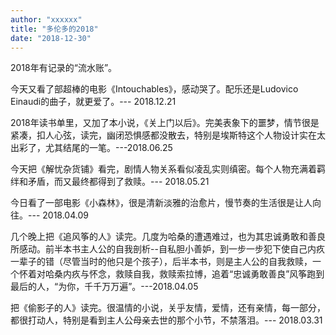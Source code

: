 ```yaml
---
author: "xxxxxx"
title: "多伦多的2018"
date: "2018-12-30"
---
```


2018年有记录的“流水账”。

今天又看了部超棒的电影《Intouchables》，感动哭了。配乐还是Ludovico Einaudi的曲子，就更爱了。--- 2018.12.21

2018年读书单里，又加了本小说，《关上门以后》。完美表象下的噩梦，情节很是紧凑，扣人心弦，读完，幽闭恐惧感都没散去，特别是埃斯特这个人物设计实在太出彩了，尤其结尾的一笔。---2018.06.25

今天把《解忧杂货铺》看完，剧情人物关系看似凌乱实则缜密。每个人物充满着羁绊和矛盾，而又最终都得到了救赎。--- 2018.05.21

今日看了一部电影《小森林》，很是清新淡雅的治愈片，慢节奏的生活很是让人向往。--- 2018.04.09

几个晚上把《追风筝的人》读完。几度为哈桑的遭遇难过，也为其忠诚勇敢和善良所感动。前半本书主人公的自我剖析--自私胆小善妒，到一步一步犯下使自己内疚一辈子的错（尽管当时的他只是个孩子），后半本书，则是主人公的自我救赎，一个怀着对哈桑内疚与怀念，救赎自我，救赎索拉博，追着“忠诚勇敢善良”风筝跑到最后的人，“为你，千千万万遍”。---2018.04.05

把《偷影子的人》读完。很温情的小说，关乎友情，爱情，还有亲情，每一部分，都很打动人，特别是看到主人公母亲去世的那个小节，不禁落泪。--- 2018.03.31

